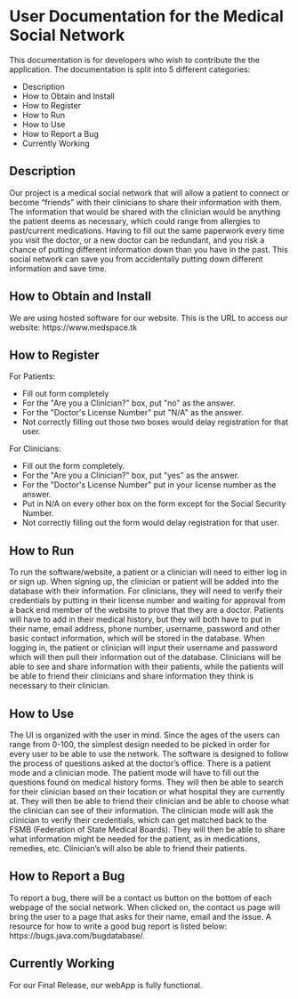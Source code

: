 <h1>User Documentation for the Medical Social Network</h1>

This documentation is for developers who wish to contribute the the application. The documentation is split into 5 different categories:

* Description
* How to Obtain and Install
* How to Register
* How to Run
* How to Use
* How to Report a Bug
* Currently Working


<h2>Description</h2>
Our project is a medical social network that will allow a patient to connect or become “friends” with their clinicians to share their information with them. The information that would be shared with the clinician would be anything the patient deems as necessary, which could range from allergies to past/current medications. Having to fill out the same paperwork every time you visit the doctor, or a new doctor can be redundant, and you risk a chance of putting different information down than you have in the past. This social network can save you from accidentally putting down different information and save time. 

<h2>How to Obtain and Install</h2>
	We are using hosted software for our website. This is the URL to access our website: https://www.medspace.tk

<h2>How to Register</h2>
For Patients:

* Fill out form completely
* For the "Are you a Clinician?" box, put "no" as the answer.
* For the "Doctor's License Number" put "N/A" as the answer.
* Not correctly filling out those two boxes would delay registration for that user.

For Clinicians:

* Fill out the form completely.
* For the "Are you a Clinician?" box, put "yes" as the answer.
* For the "Doctor's License Number" put in your license number as the answer.
* Put in N/A on every other box on the form except for the Social Security Number.
* Not correctly filling out the form would delay registration for that user.

<h2>How to Run</h2>
	To run the software/website, a patient or a clinician will need to either log in or sign up. When signing up, the clinician or patient will be added into the database with their information. For clinicians, they will need to verify their credentials by putting in their license number and waiting for approval from a back end member of the website to prove that they are a doctor. Patients will have to add in their medical history, but they will both have to put in their name, email address, phone number, username, password and other basic contact information, which will be stored in the database. When logging in, the patient or clinician will input their username and password which will then pull their information out of the database. Clinicians will be able to see and share information with their patients, while the patients will be able to friend their clinicians and share information they think is necessary to their clinician. 
	

<h2>How to Use</h2>
	The UI is organized with the user in mind. Since the ages of the users can range from 0-100, the simplest design needed to be picked in order for every user to be able to use the network. The software is designed to follow the process of questions asked at the doctor’s office. There is a patient mode and a clinician mode. The patient mode will have to fill out the questions found on medical history forms. They will then be able to search for their clinician based on their location or what hospital they are currently at. They will then be able to friend their clinician and be able to choose what the clinician can see of their information. The clinician mode will ask the clinician to verify their credentials, which can get matched back to the FSMB (Federation of State Medical Boards). They will then be able to share what information might be needed for the patient, as in medications, remedies, etc. Clinician’s will also be able to friend their patients.


<h2>How to Report a Bug</h2>
	To report a bug, there will be a contact us button on the bottom of each webpage of the social network. When clicked on, the contact us page will bring the user to a page that asks for their name, email and the issue. A resource for how to write a good bug report is listed below:  https://bugs.java.com/bugdatabase/. 

<h2>Currently Working</h2>
    For our Final Release, our webApp is fully functional. 
    

